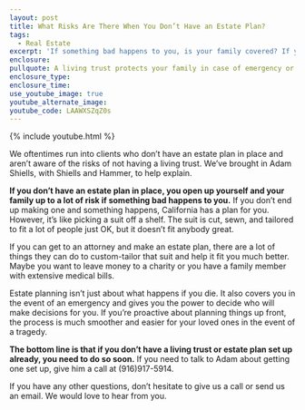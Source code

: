 ```yaml
---
layout: post
title: What Risks Are There When You Don’t Have an Estate Plan?
tags:
  - Real Estate
excerpt: 'If something bad happens to you, is your family covered? If you don’t have a living trust set up, they might not be.'
enclosure:
pullquote: A living trust protects your family in case of emergency or disaster.
enclosure_type:
enclosure_time:
use_youtube_image: true
youtube_alternate_image:
youtube_code: LAAWXSZqZ0s
---
```



{% include youtube.html %}

We oftentimes run into clients who don’t have an estate plan in place and aren’t aware of the risks of not having a living trust. We’ve brought in Adam Shiells, with Shiells and Hammer, to help explain.

**If you don’t have an estate plan in place, you open up yourself and your family up to a lot of risk if something bad happens to you.** If you don’t end up making one and something happens, California has a plan for you. However, it’s like picking a suit off a shelf. The suit is cut, sewn, and tailored to fit a lot of people just OK, but it doesn’t fit anybody great.

If you can get to an attorney and make an estate plan, there are a lot of things they can do to custom-tailor that suit and help it fit you much better. Maybe you want to leave money to a charity or you have a family member with extensive medical bills.

Estate planning isn’t just about what happens if you die. It also covers you in the event of an emergency and gives you the power to decide who will make decisions for you. If you’re proactive about planning things up front, the process is much smoother and easier for your loved ones in the event of a tragedy.

**The bottom line is that if you don’t have a living trust or estate plan set up already, you need to do so soon.** If you need to talk to Adam about getting one set up, give him a call at (916)917-5914.

If you have any other questions, don’t hesitate to give us a call or send us an email. We would love to hear from you.